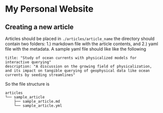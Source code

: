 # My Personal Website
## Creating a new article
Articles should be placed in `./articles/article_name` the directory should contain two folders: 1.) markdown file with the article contents, and 2.) yaml file with the metadata. A sample yaml file should like like the following

```
title: "Study of ocean currents with physicalized models for interactive querying"
description: "A discussion on the growing field of physicalization, and its impact on tangible querying of geophysical data like ocean currents by seeding streamlines"

```

So the file structure is

```
articles
└── sample_article
    ├── sample_article.md
    └── sample_article.yml
```